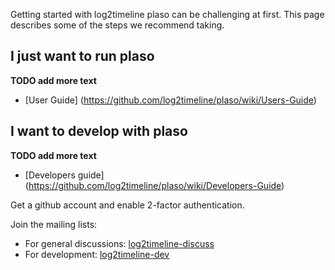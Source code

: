 Getting started with log2timeline plaso can be challenging at first. This page describes some of the steps we recommend taking.

## I just want to run plaso
**TODO add more text**

* [User Guide] (https://github.com/log2timeline/plaso/wiki/Users-Guide)

## I want to develop with plaso
**TODO add more text**

* [Developers guide] (https://github.com/log2timeline/plaso/wiki/Developers-Guide)

Get a github account and enable 2-factor authentication.

Join the mailing lists:
* For general discussions: [log2timeline-discuss](https://groups.google.com/forum/#!forum/log2timeline-discuss)
* For development: [log2timeline-dev](https://groups.google.com/forum/#!forum/log2timeline-dev)

